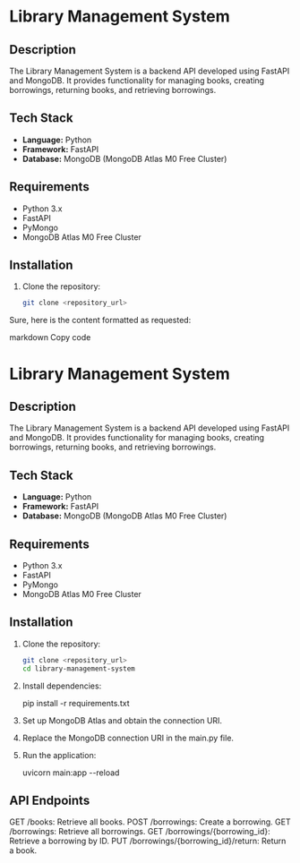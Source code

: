 # Library Management System

## Description

The Library Management System is a backend API developed using FastAPI and MongoDB. It provides functionality for managing books, creating borrowings, returning books, and retrieving borrowings.

## Tech Stack

- **Language:** Python
- **Framework:** FastAPI
- **Database:** MongoDB (MongoDB Atlas M0 Free Cluster)

## Requirements

- Python 3.x
- FastAPI
- PyMongo
- MongoDB Atlas M0 Free Cluster

## Installation

1. Clone the repository:

   ```bash
   git clone <repository_url>
   ```

Sure, here is the content formatted as requested:

markdown
Copy code

# Library Management System

## Description

The Library Management System is a backend API developed using FastAPI and MongoDB. It provides functionality for managing books, creating borrowings, returning books, and retrieving borrowings.

## Tech Stack

- **Language:** Python
- **Framework:** FastAPI
- **Database:** MongoDB (MongoDB Atlas M0 Free Cluster)

## Requirements

- Python 3.x
- FastAPI
- PyMongo
- MongoDB Atlas M0 Free Cluster

## Installation

1. Clone the repository:

   ```bash
   git clone <repository_url>
   cd library-management-system
   ```

2. Install dependencies:

   pip install -r requirements.txt

3. Set up MongoDB Atlas and obtain the connection URI.

4. Replace the MongoDB connection URI in the main.py file.

5. Run the application:

   uvicorn main:app --reload

## API Endpoints

GET /books: Retrieve all books.
POST /borrowings: Create a borrowing.
GET /borrowings: Retrieve all borrowings.
GET /borrowings/{borrowing_id}: Retrieve a borrowing by ID.
PUT /borrowings/{borrowing_id}/return: Return a book.
